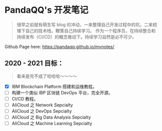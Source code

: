 # PandaQQ's 开发笔记

> 很早之前就有萌生写 blog 的冲动，一来整理自己开发过程中的坑，二来梳理下自己的技术栈，鞭策自己持续学习。 作为一个程序员，在持续整合和持续发布（CI/CD）的概念推动下。持续学习自然是必不可少。

Github Page here: https://pandaqq.github.io/mynotes/

## 2020 - 2021 目标：

> 看来是完不成了哈哈哈～～～～

- [x] IBM Blockchain Platform 搭建和运维教程。
- [ ] 构建一个类似 IBP 区块链 DevOps 平台，完全开源。
- [ ] CI/CD 教程。
- [ ] AliCloud 之 Network Sepcialty
- [ ] AliCloud 之 DevOps Sepcialty
- [ ] AliCloud 之 Big Data Analysis Sepcialty
- [ ] AliCloud 之 Machine Learning Sepcialty
